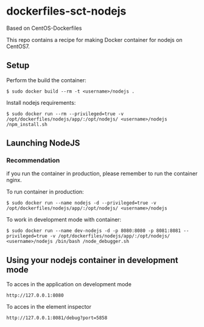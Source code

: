 dockerfiles-sct-nodejs
======================

Based on CentOS-Dockerfiles

This repo contains a recipe for making Docker container for nodejs on CentOS7.

Setup
-----

Perform the build the container:

    $ sudo docker build --rm -t <username>/nodejs .

Install nodejs requirements:

    $ sudo docker run --rm --privileged=true -v /opt/dockerfiles/nodejs/app/:/opt/nodejs/ <username>/nodejs /npm_install.sh

Launching NodeJS
----------------

### Recommendation ###
if you run the container in production, please remember to run the container nginx.

To run container in production:

    $ sudo docker run --name nodejs -d --privileged=true -v /opt/dockerfiles/nodejs/app/:/opt/nodejs/ <username>/nodejs


To work in development mode with container:

    $ sudo docker run --name dev-nodejs -d -p 8080:8080 -p 8081:8081 --privileged=true -v /opt/dockerfiles/nodejs/app/:/opt/nodejs/ <username>/nodejs /bin/bash /node_debugger.sh

Using your nodejs container in development mode
-----------------------------------------------

To acces in the application on development mode    
    
    http://127.0.0.1:8080

To acces in the element inspector
    
    http://127.0.0.1:8081/debug?port=5858
    
